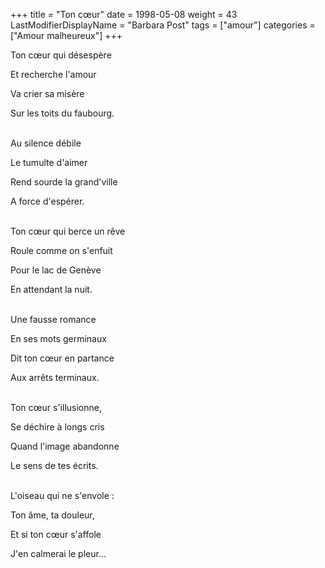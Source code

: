 +++
title = "Ton cœur"
date = 1998-05-08
weight = 43
LastModifierDisplayName = "Barbara Post"
tags = ["amour"]
categories = ["Amour malheureux"]
+++

Ton cœur qui désespère

Et recherche l'amour

Va crier sa misère

Sur les toits du faubourg.

 \
Au silence débile

Le tumulte d'aimer

Rend sourde la grand'ville

A force d'espérer.

 \
Ton cœur qui berce un rêve

Roule comme on s'enfuit

Pour le lac de Genève

En attendant la nuit.

 \
Une fausse romance

En ses mots germinaux

Dit ton cœur en partance

Aux arrêts terminaux.

 \
Ton cœur s'illusionne,

Se déchire à longs cris

Quand l'image abandonne

Le sens de tes écrits.

 \
L'oiseau qui ne s'envole :

Ton âme, ta douleur,

Et si ton cœur s'affole

J'en calmerai le pleur...

